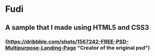 # Fudi
## A sample that I made using HTML5 and CSS3 
### (https://dribbble.com/shots/1567242-FREE-PSD-Multipurpose-Landing-Page "Creator of the original psd")
